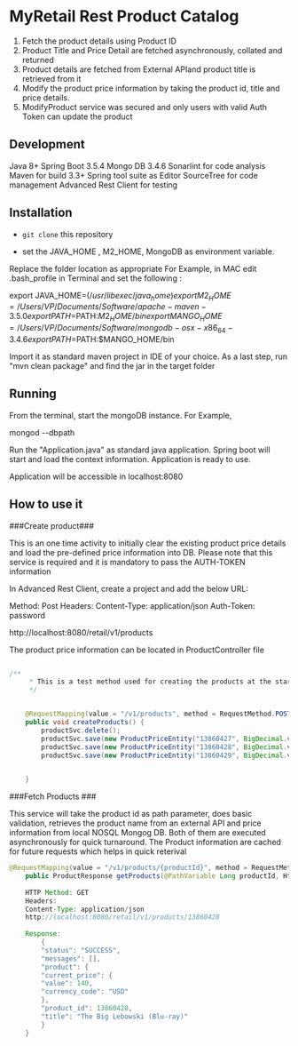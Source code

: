 # MyRetail Rest Product Catalog #
1. Fetch the product details using Product ID
2. Product Title and Price Detail are fetched asynchronously, collated and returned
3. Product details are fetched from External APIand product title is retrieved from it
4. Modify the product price information by taking the product id, title and price details. 
5. ModifyProduct service was secured and only users with valid Auth Token can update the product

## Development  ## 
Java 8+
Spring Boot 3.5.4
Mongo DB 3.4.6
Sonarlint for code analysis 
Maven for build 3.3+
Spring tool suite as Editor 
SourceTree for code management 
Advanced Rest Client for testing

## Installation ## 

* `git clone` this repository

* set the JAVA_HOME , M2_HOME, MongoDB as environment variable. 

Replace the folder location as appropriate 
For Example, in MAC edit .bash_profile in Terminal and set the following : 

export JAVA_HOME=$(/usr/libexec/java_home)
export M2_HOME=/Users/VP/Documents/Software/apache-maven-3.5.0
export PATH=$PATH:$M2_HOME/bin
export MANGO_HOME=/Users/VP/Documents/Software/mongodb-osx-x86_64-3.4.6
export PATH=$PATH:$MANGO_HOME/bin

Import it as standard maven project in IDE of your choice. As a last step, run "mvn clean package" and find the jar in the target folder 


## Running ##

From  the terminal, start the mongoDB instance. For Example, 

mongod --dbpath <path to data directory>

Run the "Application.java" as standard java application. Spring boot will start and load the context information. Application is ready to use. 

Application will be accessible in localhost:8080

## How to use it ##

###Create  product###

This is an one time activity to initially clear the existing product price details and load the pre-defined price information into DB. Please note that this service is required and it is mandatory to pass the AUTH-TOKEN information

In Advanced Rest Client, create a project and add the below URL:

Method: Post
Headers:
    Content-Type: application/json
    Auth-Token: password

http://localhost:8080/retail/v1/products

The product price information can be located in ProductController file 

```java

/**
	 * This is a test method used for creating the products at the start of execution
	 */


	@RequestMapping(value = "/v1/products", method = RequestMethod.POST)
	public void createProducts() {
		productSvc.delete();
		productSvc.save(new ProductPriceEntity("13860427", BigDecimal.valueOf(1000.00), "USD"));
		productSvc.save(new ProductPriceEntity("13860428", BigDecimal.valueOf(2000.00), "USD"));
		productSvc.save(new ProductPriceEntity("13860429", BigDecimal.valueOf(100.00), "USD"));
	

	}
```
###Fetch Products ###

This service will take the product id as path parameter, does basic validation, retrieves the product name from an external API and price information from local NOSQL Mongog DB. Both of them are executed asynchronously for quick turnaround. The Product information are cached for future requests which helps in quick reterival

```java
@RequestMapping(value = "/v1/products/{productId}", method = RequestMethod.GET)
	public ProductResponse getProducts(@PathVariable Long productId, HttpServletResponse httpResponse)
	
	HTTP Method: GET
	Headers: 
	Content-Type: application/json
	http://localhost:8080/retail/v1/products/13860428
	
	Response: 
    	{
        "status": "SUCCESS",
        "messages": [],
        "product": {
        "current_price": {
        "value": 140,
        "currency_code": "USD"
        },
        "product_id": 13860428,
        "title": "The Big Lebowski (Blu-ray)"
        }
    }
	
	
```